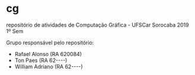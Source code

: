 # cg
repositório de atividades de Computação Gráfica - UFSCar Sorocaba 2019 1º Sem

Grupo responsável pelo repositório:
- Rafael Alonso   (RA 620084)
- Ton Paes        (RA 62----)
- William Adriano (RA 62----)
